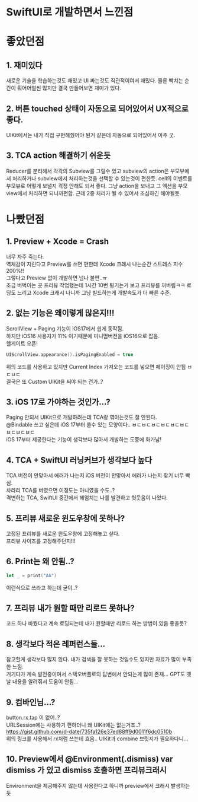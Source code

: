 # SwiftUI로 개발하면서 느낀점

# 좋았던점

## 1. 재미있다
새로운 기술을 학습하는것도 재밌고 UI 짜는것도 직관적이여서 재밌다.
물론 빡치는 순간이 훠어어얼씬 많지만 결국 만들어보면 재미가 있다.

## 2. 버튼 touched 상태이 자동으로 되어있어서 UX적으로 좋다.
UIKit에서는 내가 직접 구현해줬어야 된거 같은데 자동으로 되어있어서 아주 굿.

## 3. TCA action 해결하기 쉬운듯
Reducer를 분리해서 각각의 Subview를 그릴수 있고 
subview의 action은 부모뷰에서 처리하거나 subview에서 처리하는것을 선택할 수 있는것이 편한듯.
cell의 이벤트를 부모뷰로 어떻게 보낼지 걱정 안해도 되서 좋다.
그냥 action을 보내고 그 액션을 부모view에서 처리하면 되니까편함.
근데 2중 처리가 될 수 있어서 조심하긴 해야될듯.

# 나빴던점

## 1. Preview + Xcode = Crash    
너무 자주 죽는다.   
역체감이 지린다고 Preview를 쓰면 편한데 Xcode 크래시 나는순간 스트레스 지수 200%!!   
그렇다고 Preview 없이 개발하면 넘나 불편..ㅠ  
조금 버벅이는 곳 프리뷰 작업했는데 1시간 10번 튕기는거 보고 프리뷰를 꺼버림ㅋㅋ
로딩도 느리고 Xcode 크래시 나니까 그냥 빌드하는게 개발속도가 더 빠른 수준.

## 2. 없는 기능은 왜이렇게 많은지!!!
ScrollView + Paging 기능이 iOS17에서 쉽게 동작됨.  
하지만 iOS16 사용자가 11% 이기때문에 미니멈버전을 iOS16으로 잡음.    
헬게이트 오픈!  

```Swift
UIScrollView.appearance().isPagingEnabled = true
```
위의 코드를 사용하고 있지만 Current Index 가져오는 코드를 넣으면 페이징이 안됨 ㅂㄷㅂㄷ    
결국은 또 Custom UIKit을 써야 되는 건가..?   

## 3. iOS 17로 가야하는 것인가...?
Paging 안되서 UIKit으로 개발하려는데 TCA랑 엮이는것도 잘 안된다.   
@Bindable 쓰고 싶은데 iOS 17부터 쓸수 있는 모양이다.. ㅂㄷㅂㄷㅂㄷㅂㄷㅂㄷㅂㄷㅂㄷㅂㄷㅂㄷ   
iOS 17부터 제공한다는 기능이 생각보다 많아서 개발하는 도중에 화가남!

## 4. TCA + SwiftUI 러닝커브가 생각보다 높다
TCA 버전이 안맞아서 에러가 나는지 iOS 버전이 안맞아서 에러가 나는지 찾기 너무 빡심.  
차라리 TCA를 버렸으면 이정도는 아니였을 수도..?  
격변하는 TCA, SwiftUI 중간에서 헤엄치는 나를 발견하고 헛웃음이 나왔다.  

## 5. 프리뷰 새로운 윈도우창에 못하나?
고정된 프리뷰를 새로운 윈도우창에 고정해놓고 싶다.  
프리뷰 사이즈를 고정해주던지!!!

## 6. Print는 왜 안됨..?
```Swift
let _ = print("AA")
```
이런식으로 쓰라고 하는데 굳이..?

## 7. 프리뷰 내가 원할 때만 리로드 못하나?
코드 하나 바꿨다고 계속 로딩되는데 내가 원할때만 리로드 하는 방법이 있음 좋을듯?

## 8. 생각보다 적은 레퍼런스들...
참고할게 생각보다 많지 않다.  내가 검색을 잘 못하는 것일수도 있지만 자료가 많이 부족한 느낌.  
거기다가 계속 발전중이여서 스택오버플로의 답변에서 안되는게 많이 존재... GPT도 옛날 내용을 알려줘서 도움이 안됨...

## 9. 컴바인님...?
button.rx.tap 이 없어..?  
URLSession에는 사용하기 편하더니 왜 UIKit에는 없는거죠..?  
https://gist.github.com/d-date/735fa126e37ed88ff9d0011f6dc0510b   
위의 링크를 사용해서 rx처럼 쓰는데 흐음.. UIKit과 combine 브릿지가 필요하다니...

## 10. Preview에서 @Environment(\.dismiss) var dismiss 가 있고 dismiss 호출하면 프리뷰크래시
Environment을 제공해주지 않는데 사용한다고 하니까 preview에서 크래시 발생하는 듯
